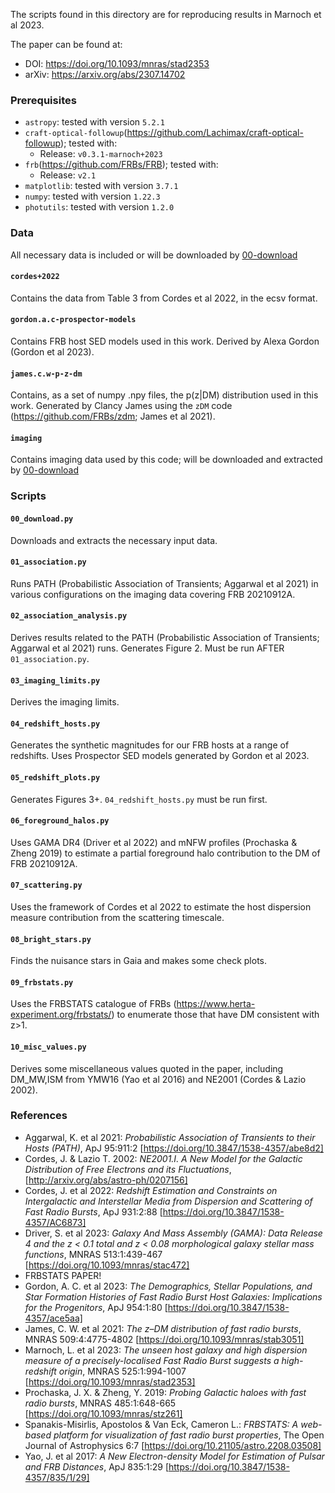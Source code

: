 The scripts found in this directory are for reproducing results in Marnoch et al 2023.

 The paper can be found at:
 - DOI: https://doi.org/10.1093/mnras/stad2353
 - arXiv: https://arxiv.org/abs/2307.14702

### Prerequisites
 - `astropy`: tested with version `5.2.1`
 - `craft-optical-followup`(https://github.com/Lachimax/craft-optical-followup); tested with:
   - Release: `v0.3.1-marnoch+2023`
 - `frb`(https://github.com/FRBs/FRB); tested with:
   - Release: `v2.1`
 - `matplotlib`: tested with version `3.7.1`
 - `numpy`: tested with version `1.22.3`
 - `photutils`: tested with version `1.2.0`

### Data

All necessary data is included or will be downloaded by [00-download](00-download.py)
#### `cordes+2022`
Contains the data from Table 3 from Cordes et al 2022, in the ecsv format.
#### `gordon.a.c-prospector-models`
Contains FRB host SED models used in this work. Derived by Alexa Gordon (Gordon et al 2023).
#### `james.c.w-p-z-dm`
Contains, as a set of numpy .npy files, the p(z|DM) distribution used in this work. Generated by Clancy James using the `zDM` code (https://github.com/FRBs/zdm; James et al 2021).
#### `imaging`
Contains imaging data used by this code; will be downloaded and extracted by [00-download](00-download.py)

### Scripts

#### `00_download.py`

Downloads and extracts the necessary input data.


#### `01_association.py`

Runs PATH (Probabilistic Association of Transients; Aggarwal et al 2021) in various configurations on the imaging data 
covering FRB 20210912A.


#### `02_association_analysis.py`

Derives results related to the PATH (Probabilistic Association of Transients; Aggarwal et al 2021) runs. 
Generates Figure 2.
Must be run AFTER `01_association.py`.


#### `03_imaging_limits.py`

Derives the imaging limits.


#### `04_redshift_hosts.py`

Generates the synthetic magnitudes for our FRB hosts at a range of redshifts.
Uses Prospector SED models generated by Gordon et al 2023.


#### `05_redshift_plots.py`

Generates Figures 3+.
`04_redshift_hosts.py` must be run first.


#### `06_foreground_halos.py`

Uses GAMA DR4 (Driver et al 2022) and mNFW profiles (Prochaska & Zheng 2019) to estimate a partial foreground halo 
contribution to the DM of FRB 20210912A.


#### `07_scattering.py`

Uses the framework of Cordes et al 2022 to estimate the host dispersion
measure contribution from the scattering timescale.


#### `08_bright_stars.py`

Finds the nuisance stars in Gaia and makes some check plots.


#### `09_frbstats.py`

Uses the FRBSTATS catalogue of FRBs (https://www.herta-experiment.org/frbstats/) to enumerate those that have DM 
consistent with z>1.


#### `10_misc_values.py`

Derives some miscellaneous values quoted in the paper, including DM_MW,ISM from YMW16 (Yao et al 2016)
and NE2001 (Cordes & Lazio 2002).


### References
 - Aggarwal, K. et al 2021: *Probabilistic Association of Transients to their Hosts (PATH)*, ApJ 95:911:2 [https://doi.org/10.3847/1538-4357/abe8d2]
 - Cordes, J. & Lazio T. 2002: *NE2001.I. A New Model for the Galactic Distribution of Free Electrons and its Fluctuations*, [http://arxiv.org/abs/astro-ph/0207156]
 - Cordes, J. et al 2022: *Redshift Estimation and Constraints on Intergalactic and Interstellar Media from Dispersion and Scattering of Fast Radio Bursts*, ApJ 931:2:88 [https://doi.org/10.3847/1538-4357/AC6873]
 - Driver, S. et al 2023: *Galaxy And Mass Assembly (GAMA): Data Release 4 and the z < 0.1 total and z < 0.08 morphological galaxy stellar mass functions*, MNRAS 513:1:439-467 [https://doi.org/10.1093/mnras/stac472]
 - FRBSTATS PAPER!
 - Gordon, A. C. et al 2023: *The Demographics, Stellar Populations, and Star Formation Histories of Fast Radio Burst Host Galaxies: Implications for the Progenitors*, ApJ 954:1:80 [https://doi.org/10.3847/1538-4357/ace5aa]
 - James, C. W. et al 2021: *The z–DM distribution of fast radio bursts*, MNRAS 509:4:4775-4802 [https://doi.org/10.1093/mnras/stab3051]
 - Marnoch, L. et al 2023: *The unseen host galaxy and high dispersion measure of a precisely-localised Fast Radio Burst suggests a high-redshift origin*, MNRAS 525:1:994-1007 [https://doi.org/10.1093/mnras/stad2353]
 - Prochaska, J. X. & Zheng, Y. 2019: *Probing Galactic haloes with fast radio bursts*, MNRAS 485:1:648-665 [https://doi.org/10.1093/mnras/stz261]
 - Spanakis-Misirlis, Apostolos & Van Eck, Cameron L.: *FRBSTATS: A web-based platform for visualization of fast radio burst properties*, The Open Journal of Astrophysics 6:7 [https://doi.org/10.21105/astro.2208.03508]
 - Yao, J. et al 2017: *A New Electron-density Model for Estimation of Pulsar and FRB Distances*, ApJ 835:1:29 [https://doi.org/10.3847/1538-4357/835/1/29]
